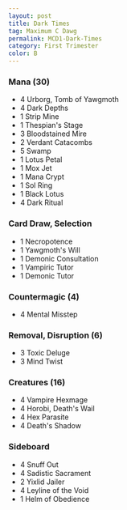 ```yaml
---
layout: post
title: Dark Times
tag: Maximum C Dawg
permalink: MCD1-Dark-Times
category: First Trimester
color: B
---
```


### Mana (30)
- 4 Urborg, Tomb of Yawgmoth
- 4 Dark Depths
- 1 Strip Mine
- 1 Thespian's Stage
- 3 Bloodstained Mire
- 2 Verdant Catacombs
- 5 Swamp
- 1 Lotus Petal
- 1 Mox Jet
- 1 Mana Crypt
- 1 Sol Ring
- 1 Black Lotus
- 4 Dark Ritual

### Card Draw, Selection
- 1 Necropotence
- 1 Yawgmoth's Will
- 1 Demonic Consultation
- 1 Vampiric Tutor
- 1 Demonic Tutor

### Countermagic (4)
- 4 Mental Misstep

### Removal, Disruption (6)
- 3 Toxic Deluge
- 3 Mind Twist

### Creatures (16)
- 4 Vampire Hexmage
- 4 Horobi, Death's Wail
- 4 Hex Parasite
- 4 Death's Shadow


### Sideboard
- 4 Snuff Out
- 4 Sadistic Sacrament
- 2 Yixlid Jailer
- 4 Leyline of the Void
- 1 Helm of Obedience
